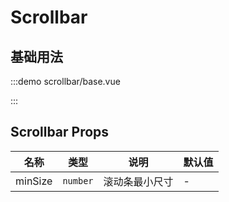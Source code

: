# Scrollbar

## 基础用法

:::demo scrollbar/base.vue

:::

## Scrollbar Props

| 名称    | 类型     | 说明           | 默认值 |
| ------- | -------- | -------------- | ------ |
| minSize | `number` | 滚动条最小尺寸 | -      |
